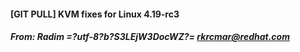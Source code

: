 #### [GIT PULL] KVM fixes for Linux 4.19-rc3
##### From: Radim =?utf-8?b?S3LEjW3DocWZ?= <rkrcmar@redhat.com>

```c
